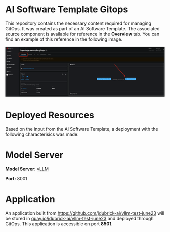 # AI Software Template Gitops

This repository contains the necessary content required for managing GitOps. It was created as part of an AI Software Template. The associated source component is available for reference in the **Overview** tab. You can find an example of this reference in the following image.

![Overview Tab](./images/overview-dependency.png)

# Deployed Resources
Based on the input from the AI Software Template, a deployment with the following characterisics was made:

# Model Server
**Model Server:** [vLLM]( https://github.com/redhat-ai-dev/developer-images/tree/main/model-servers/vllm/0.8.4)

**Port:** 8001

# Application
An application built from https://github.com/jdubrick-ai/vllm-test-june23 will be stored in [quay.io/jdubrick-ai/vllm-test-june23](https://quay.io/jdubrick-ai/vllm-test-june23) and deployed through GitOps. This application is accessible on port **8501**.